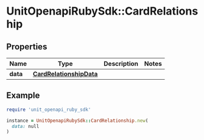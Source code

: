 # UnitOpenapiRubySdk::CardRelationship

## Properties

| Name | Type | Description | Notes |
| ---- | ---- | ----------- | ----- |
| **data** | [**CardRelationshipData**](CardRelationshipData.md) |  |  |

## Example

```ruby
require 'unit_openapi_ruby_sdk'

instance = UnitOpenapiRubySdk::CardRelationship.new(
  data: null
)
```

